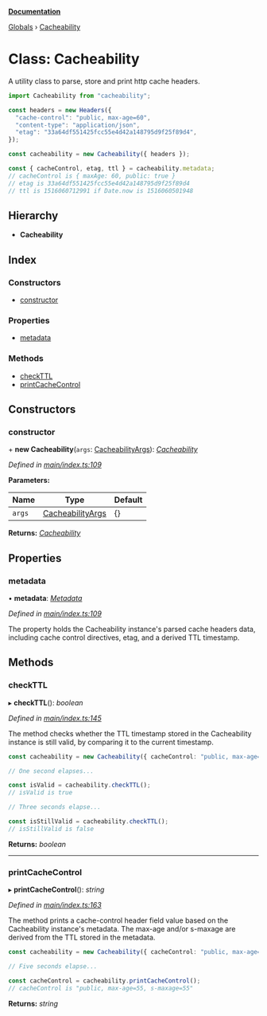 **[Documentation](../README.md)**

[Globals](../README.md) › [Cacheability](cacheability.md)

# Class: Cacheability

A utility class to parse, store and print http cache headers.

```typescript
import Cacheability from "cacheability";

const headers = new Headers({
  "cache-control": "public, max-age=60",
  "content-type": "application/json",
  "etag": "33a64df551425fcc55e4d42a148795d9f25f89d4",
});

const cacheability = new Cacheability({ headers });

const { cacheControl, etag, ttl } = cacheability.metadata;
// cacheControl is { maxAge: 60, public: true }
// etag is 33a64df551425fcc55e4d42a148795d9f25f89d4
// ttl is 1516060712991 if Date.now is 1516060501948
```

## Hierarchy

* **Cacheability**

## Index

### Constructors

* [constructor](cacheability.md#constructor)

### Properties

* [metadata](cacheability.md#metadata)

### Methods

* [checkTTL](cacheability.md#checkttl)
* [printCacheControl](cacheability.md#printcachecontrol)

## Constructors

###  constructor

\+ **new Cacheability**(`args`: [CacheabilityArgs](../interfaces/cacheabilityargs.md)): *[Cacheability](cacheability.md)*

*Defined in [main/index.ts:109](https://github.com/bad-batch/cacheability/blob/9e3b985/src/main/index.ts#L109)*

**Parameters:**

Name | Type | Default |
------ | ------ | ------ |
`args` | [CacheabilityArgs](../interfaces/cacheabilityargs.md) |  {} |

**Returns:** *[Cacheability](cacheability.md)*

## Properties

###  metadata

• **metadata**: *[Metadata](../interfaces/metadata.md)*

*Defined in [main/index.ts:109](https://github.com/bad-batch/cacheability/blob/9e3b985/src/main/index.ts#L109)*

The property holds the Cacheability instance's parsed cache
headers data, including cache control directives, etag, and
a derived TTL timestamp.

## Methods

###  checkTTL

▸ **checkTTL**(): *boolean*

*Defined in [main/index.ts:145](https://github.com/bad-batch/cacheability/blob/9e3b985/src/main/index.ts#L145)*

The method checks whether the TTL timestamp stored in the Cacheability
instance is still valid, by comparing it to the current timestamp.

```typescript
const cacheability = new Cacheability({ cacheControl: "public, max-age=3" });

// One second elapses...

const isValid = cacheability.checkTTL();
// isValid is true

// Three seconds elapse...

const isStillValid = cacheability.checkTTL();
// isStillValid is false
```

**Returns:** *boolean*

___

###  printCacheControl

▸ **printCacheControl**(): *string*

*Defined in [main/index.ts:163](https://github.com/bad-batch/cacheability/blob/9e3b985/src/main/index.ts#L163)*

The method prints a cache-control header field value based on
the Cacheability instance's metadata. The max-age and/or s-maxage
are derived from the TTL stored in the metadata.

```typescript
const cacheability = new Cacheability({ cacheControl: "public, max-age=60, s-maxage=60" });

// Five seconds elapse...

const cacheControl = cacheability.printCacheControl();
// cacheControl is "public, max-age=55, s-maxage=55"
```

**Returns:** *string*